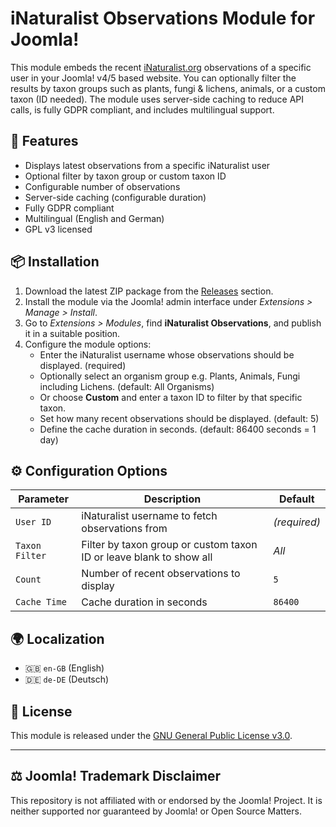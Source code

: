 # iNaturalist Observations Module for Joomla!

This module embeds the recent [iNaturalist.org](https://www.inaturalist.org) observations of a specific user in your Joomla! v4/5 based website. You can optionally filter the results by taxon groups such as plants, fungi & lichens, animals, or a custom taxon (ID needed). The module uses server-side caching to reduce API calls, is fully GDPR compliant, and includes multilingual support.

<!-- ![Example Screenshot](screenshot.png) Optional -->

## 🌿 Features

- Displays latest observations from a specific iNaturalist user
- Optional filter by taxon group or custom taxon ID
- Configurable number of observations
- Server-side caching (configurable duration)
- Fully GDPR compliant
- Multilingual (English and German)
- GPL v3 licensed

## 📦 Installation

1. Download the latest ZIP package from the [Releases](https://github.com/AK-CCM/joomla-inaturalist-observations/releases) section.
2. Install the module via the Joomla! admin interface under *Extensions > Manage > Install*.
3. Go to *Extensions > Modules*, find **iNaturalist Observations**, and publish it in a suitable position.
4. Configure the module options:
   - Enter the iNaturalist username whose observations should be displayed. (required)
   - Optionally select an organism group e.g. Plants, Animals, Fungi including Lichens. (default: All Organisms)
   - Or choose **Custom** and enter a taxon ID to filter by that specific taxon.
   - Set how many recent observations should be displayed. (default: 5)
   - Define the cache duration in seconds. (default: 86400 seconds = 1 day)

## ⚙️ Configuration Options

| **Parameter**  | **Description**                                                                | **Default**  |
|----------------|-------------------------------------------------------------|------------------|
| `User ID`      | iNaturalist username to fetch observations from                                | *(required)* |
| `Taxon Filter` | Filter by taxon group or custom taxon ID or leave blank to show all            | *All*        |
| `Count`        | Number of recent observations to display                                       | `5`          |
| `Cache Time`   | Cache duration in seconds                                                      | `86400`      |

## 🌍 Localization

- 🇬🇧 `en-GB` (English)
- 🇩🇪 `de-DE` (Deutsch)

## 📜 License

This module is released under the [GNU General Public License v3.0](https://www.gnu.org/licenses/gpl-3.0.html).

---

## ⚖️ Joomla! Trademark Disclaimer

This repository is not affiliated with or endorsed by the Joomla! Project. It is neither supported nor guaranteed by Joomla! or Open Source Matters.
